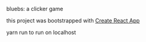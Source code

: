 bluebs: a clicker game

this project was bootstrapped with [Create React App](https://github.com/facebook/create-react-app)

yarn run to run on localhost
